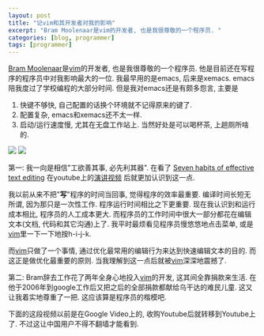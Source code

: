 ```yaml
---
layout: post
title: "记vim和其开发者对我的影响"
excerpt: "Bram Moolenaar是vim的开发者, 也是我很尊敬的一个程序员. "
categories: [blog, programmer]
tags: [programmer]
---
```


[Bram Moolenaar][bram]是[vim][]的开发者, 也是我很尊敬的一个程序员. 他是目前还在写程序的程序员中对我影响最大的一位. 我最早用的是emacs, 后来是xemacs. emacs陪我度过了学校编程的大部分时间. 但是我对emacs还是有颇多怨言, 主要是

1. 快键不够快, 自己配置的话换个环境就不记得原来的键了. 
1. 配置复杂, emacs和xemacs还不太一样. 
1. 启动/运行速度慢, 尤其在无盘工作站上. 当然好处是可以喝杯茶, 上趟厕所啥的. 

![](/media/content/bram-moolenaar.jpg)
![](/media/content/vim-logo.png)

第一: 我一向是相信"工欲善其事, 必先利其器". 在看了
[Seven habits of effective text editing](http://www.moolenaar.net/habits.html)
在youtube上的[演讲视频](http://www.youtube.com/watch?v=eX9m3g5J-XA)
后就更加认识到这一点. 

我以前从来不把"**写**"程序的时间当回事, 觉得程序的效率最重要. 编译时间长短无所谓, 因为那只是一次性工作. 程序运行时间相比之下更重要. 现在我认识到和运行成本相比, 程序员的人工成本更大. 而程序员的工作时间中很大一部分都花在编辑文本(文档, 代码和其它沟通)上了. 我平时最烦看见程序员慢悠悠地点击菜单, 或是[vim][]里一下一下地按h-i-j-k. 

而[vim][]只做了一个事情, 通过优化最常用的编辑行为来达到快速编辑文本的目的. 而这正是做优化最重要的原则. 当我理解到这一点后就被[vim][]深深地震撼了. 

第二:
Bram辞去工作花了两年全身心地投入[vim][]的开发, 这其间全靠捐款来生活. 在他于2006年到google工作后又把之后的全部捐款都献给乌干达的难民儿童. 这又让我着实地尊重了一把. 这应该算是程序员的楷模吧.  

下面的这段视频以前是在Google Video上的, 收购Youtube后就转移到Youtube上了. 不过这让中国用户不得不翻墙才能看到. 

<object width="480" height="385"><param name="movie" value="http://www.youtube.com/v/eX9m3g5J-XA?fs=1&amp;hl=en_US&amp;rel=0"></param><param name="allowFullScreen" value="true"></param><param name="allowscriptaccess" value="always"></param><embed src="http://www.youtube.com/v/eX9m3g5J-XA?fs=1&amp;hl=en_US&amp;rel=0" type="application/x-shockwave-flash" allowscriptaccess="always" allowfullscreen="true" width="480" height="385"></embed></object>

[bram]: http://www.Moolenaar.net 
[vim]: /knowledge/vim.html



